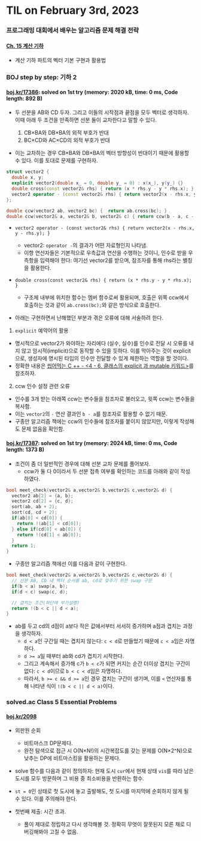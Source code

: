 # **TIL on February 3rd, 2023**
### 프로그래밍 대회에서 배우는 알고리즘 문제 해결 전략
#### [Ch. 15 계산 기하](../../../Computer%20Science/KooJongMan/ch15-02-03-2023.md)
* 계산 기하 파트의 벡터 기본 구현과 활용법

### BOJ step by step: 기하 2
#### [boj.kr/17386](../../../Problem%20Solving/boj/Math/17386-02-03-2023.cpp): solved on 1st try (memory: 2020 kB, time: 0 ms, Code length: 892 B)
* 두 선분을 AB와 CD 두자. 그리고 이들의 시작점과 끝점을 모두 벡터로 생각하자. 이때 아래 두 조건을 만족하면 선분 둘이 교차한다고 말할 수 있다.
  1. CB×BA와 DB×BA의 외적 부호가 반대
  2. BC×CD와 AC×CD의 외적 부호가 반대

* 이는 교차하는 경우 CB×BA와 DB×BA의 벡터 방향성이 반대이기 때문에 활용할 수 있다. 이를 토대로 문제를 구현하자.

```cpp
struct vector2 {
  double x, y;
  explicit vector2(double x_ = 0, double y_ = 0) : x(x_), y(y_) {}
  double cross(const vector2& rhs) { return (x * rhs.y - y * rhs.x); }
  vector2 operator - (const vector2& rhs) { return vector2(x - rhs.x, y - rhs.y); }
};

double ccw(vector2 ab, vector2 bc) {  return ab.cross(bc); }
double ccw(vector2& a, vector2& b, vector2& c) { return ccw(b - a, c - b); }
```

* `vector2 operator - (const vector2& rhs) { return vector2(x - rhs.x, y - rhs.y); }`
  - vector2: `operator -`의 결과가 어떤 자료형인지 나타냄.
  - 이항 연산자들은 기본적으로 우측값과 연산을 수행하는 것이니, 인수로 받을 우측항을 입력해야 한다: 여기선 vector2를 받으며, 참조자를 통해 rhs라는 별칭을 활용한다.

* `double cross(const vector2& rhs) { return (x * rhs.y - y * rhs.x); }`
  - 구조체 내부에 위치한 함수는 멤버 함수로써 활용되며, 호출은 위쪽 ccw에서 호출하는 것과 같이 `ab.cross(bc);`와 같은 방식으로 호출한다.

* 아래는 구현하면서 난해했던 부분과 겪은 오류에 대해 서술하려 한다.
1. `explicit` 예약어의 활용
  - 명시적으로 vector2가 와야하는 자리에다 (실수, 실수)를 인수로 전달 시 오류를 내지 않고 암시적(implicit)으로 동작할 수 있을 듯하다. 이를 막아주는 것이 explicit으로, 생성자에 명시된 타입의 인수만 전달할 수 있게 제한하는 역할을 할 것이다.
  - 정확한 내용은 [씹어먹는 C ++ - <4 - 6. 클래스의 explicit 과 mutable 키워드>](https://modoocode.com/253)를 참조하자.

2. ccw 인수 설정 관련 오류
  - 인수를 3개 받는 아래쪽 ccw는 변수들을 참조자로 불러오고, 윗쪽 ccw는 변수들을 복사함.
  - 이는 `vector2`의 `-` 연산 결과인 `b - a`를 참조자로 활용할 수 없기 때문.
  - 구종만 알고리즘 책에는 ccw의 인수들에 참조자를 붙이지 않았지만, 이렇게 작성해도 문제 없음을 확인함.


#### [boj.kr/17387](../../../Problem%20Solving/boj/Math/17387-02-03-2023.cpp): solved on 1st try (memory: 2024 kB, time: 0 ms, Code length: 1373 B)
* 조건이 좀 더 일반적인 경우에 대해 선분 교차 문제를 풀어보자.
  - ccw가 둘 다 0이라서 두 선분 접촉 여부를 확인하는 코드를 아래와 같이 작성하였다.

```cpp
bool meet_check(vector2& a,vector2& b,vector2& c,vector2& d) {
  vector2 ab[2] = {a, b};
  vector2 cd[2] = {c, d};
  sort(ab, ab + 2);
  sort(cd, cd + 2);
  if(ab[0] < cd[0]) {
    return !(ab[1] < cd[0]);
  } else if(cd[0] < ab[0]) {
    return !(cd[1] < ab[0]);
  }
  return 1;
}
```

  - 구종만 알고리즘 책에선 이를 다음과 같이 구현한다.

```cpp
bool meet_check(vector2& a,vector2& b,vector2& c,vector2& d) {
  // 선분 AB, CD 내 벡터 순서를 ab, cd로 맞추기 위한 swap 구문
  if(b < a) swap(a, b);
  if(d < c) swap(c, d);

  // 겹치는 조건(하단에 부가설명)
  return !(b < c || d < a);
}
```

* ab를 두고 cd의 d점이 a보다 작은 값에서부터 서서히 증가하며 a점과 겹치는 과정을 생각하자.
  - `d < a`인 구간일 때는 겹치지 않는다: `c < d`로 만들었기 때문에 `c < a`임은 자명하다.
  - `d >= a`일 때부터 ab와 cd가 겹치기 시작한다.
  - 그리고 계속해서 증가해 c가 `b < c`가 되면 커지는 순간 더이상 겹치는 구간이 없다: `c < d`이므로 `b < c < d`임은 자명하다.
  - 따라서, `b >= c && d >= a`인 경우 겹치는 구간이 생기며, 이를 `<` 연산자를 통해 나타낸 식이 `!(b < c || d < a)`이다.


### solved.ac Class 5 Essential Problems
#### [boj.kr/2098](../../../Problem%20Solving/boj/solvedac/2098-02-03-2023.cpp)
* 외판원 순회
  - 비트마스크 DP문제다.
  - 완전 탐색으로 접근 시 O(N×N!)의 시간복잡도를 갖는 문제를 O(N×2^N)으로 낮추는 DP에 비트마스킹을 활용하는 문제다.

* solve 함수를 다음과 같이 정의하자: 현재 도시 `cur`에서 현재 상태 `vis`를 따라 남은 도시를 모두 방문하며 그 비용 중 최소비용을 반환하는 함수.

* `st = 0`인 상태로 첫 도시에 놓고 출발해도, 첫 도시를 마지막에 순회하지 않게 될 수 있다. 이를 주의해야 한다.
* 첫번째 제출: 시간 초과.
  - 풀이 제대로 정립하고 다시 생각해볼 것. 정확히 무엇이 잘못된지 모른 채로 디버깅해봐야 고칠 수 없음.